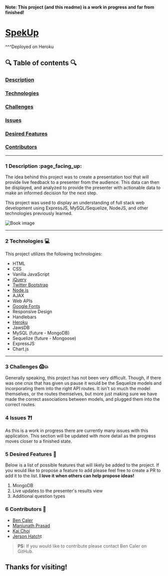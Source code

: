 <!-- This is a basic template for ReadMe files -->
#### Note: This project (and this readme) is a work in progress and far from finished!

# [SpekUp](https://quiet-dawn-50060.herokuapp.com)

^^^Deployed on Heroku
  
## :mag: Table of contents :mag:

  

### [Description](#1-description-page_facing_up)
### [Technologies](#2-technologies-computer)
### [Challenges](#3-challenges-screamboom)
### [Issues](#4-issues-questionexclamation)
### [Desired Features](#5-desired-features-star2)
### [Contributors](#6-contributors-raised_hands)

 ---

### 1 Description :page\_facing\_up:

The idea behind this project was to create a presentation tool that will provide live feedback to a presenter from the audience. This data can then be displayed, and analyzed to provide the presenter with actionable data to make an informed decision for the next step. 

This project was used to display an understanding of full stack web development using ExpressJS, MySQL/Sequelize, NodeJS, and other technologies previously learned. 


![Book image](https://github.com/benwcaler/githubassets/blob/master/images/spekup.png?raw=true)

---


### 2 Technologies :computer:

  This project utilizes the following technologies:


- HTML
- CSS
- Vanilla JavaScript
- [jQuery](https://jquery.com/)
- [Twitter Bootstrap](https://getbootstrap.com/)
- [Node.js](https://nodejs.org/en/)
- AJAX
- Web APIs
- [Google Fonts](https://fonts.google.com/)
- Responsive Design
- Handlebars
- [Heroku](https://www.heroku.com/)
- JawsDB
- MySQL (future - MongoDB)
- Sequelize (future - Mongoose)
- ExpressJS
- Chart.js


---

### 3 Challenges :scream::boom:

Generally speaking, this project has not been very difficult. Though, if there was one crux that has given us pause it would be the Sequelize models and incorporating them into the right API routes. It isn't so much the model themselves, or the routes themselves, but more just making sure we have made the correct associations between models, and plugged them into the correct routes. 

### 4 Issues :question::exclamation:

As this is a work in progress there are currently many issues with this application. This section will be updated with more detail as the progress moves closer to a finished state. 

### 5 Desired Features :star2:

  Below is a list of possible features that will likely be added to the project. If you would like to propose a feature to add please feel free to create a PR to add it to the list. **I love it when others can help propose ideas!**

1.	MongoDB
2.	Live updates to the presenter's results view
3.	Additional question types

### 6 Contributors :raised_hands:

- [Ben Caler](https://github.com/benwcaler/)
- [Manjunath Prasad](https://github.com/mpras55)
- [Kai Choi](https://github.com/cetusky)
- [Jerson Hatch](https://github.com/gatogateau)t

> **PS:** If you would like to contribute please contact Ben Caler on GitHub.


## Thanks for visiting!
